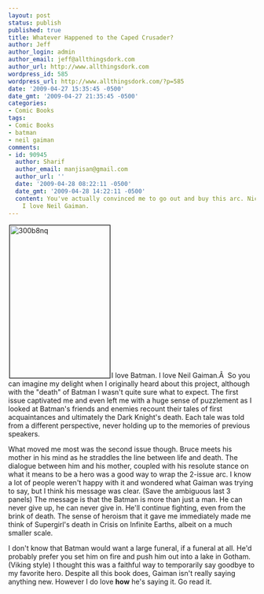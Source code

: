 ```yaml
---
layout: post
status: publish
published: true
title: Whatever Happened to the Caped Crusader?
author: Jeff
author_login: admin
author_email: jeff@allthingsdork.com
author_url: http://www.allthingsdork.com
wordpress_id: 585
wordpress_url: http://www.allthingsdork.com/?p=585
date: '2009-04-27 15:35:45 -0500'
date_gmt: '2009-04-27 21:35:45 -0500'
categories:
- Comic Books
tags:
- Comic Books
- batman
- neil gaiman
comments:
- id: 90945
  author: Sharif
  author_email: manjisan@gmail.com
  author_url: ''
  date: '2009-04-28 08:22:11 -0500'
  date_gmt: '2009-04-28 14:22:11 -0500'
  content: You've actually convinced me to go out and buy this arc. Nice review and
    I love Neil Gaiman.
---
```

<p><img class="size-full wp-image-586 alignright" style="border: 1px solid black; margin: 2px;" title="300b8nq" src="http://www.allthingsdork.com/wp-content/uploads/2009/04/300b8nq.jpg" alt="300b8nq" width="204" height="310" />I love Batman. I love Neil Gaiman.&Acirc;&nbsp; So you can imagine my delight when I originally heard about this project, although with the "death" of Batman I wasn't quite sure what to expect. The first issue captivated me and even left me with a huge sense of puzzlement as I looked at Batman's friends and enemies recount their tales of first acquaintances and ultimately the Dark Knight's death. Each tale was told from a different perspective, never holding up to the memories of previous speakers.</p>
<p>What moved me most was the second issue though. Bruce meets his mother in his mind as he straddles the line between life and death. The dialogue between him and his mother, coupled with his resolute stance on what it means to be a hero was a good way to wrap the 2-issue arc. I know a lot of people weren't happy with it and wondered what Gaiman was trying to say, but I think his message was clear. (Save the ambiguous last 3 panels) The message is that the Batman is more than just a man. He can never give up, he can never give in. He'll continue fighting, even from the brink of death. The sense of heroism that it gave me immediately made me think of Supergirl's death in Crisis on Infinite Earths, albeit on a much smaller scale.</p>
<p>I don't know that Batman would want a large funeral, if a funeral at all. He'd probably prefer you set him on fire and push him out into a lake in Gotham. (Viking style) I thought this was a faithful way to temporarily say goodbye to my favorite hero. Despite all this book does, Gaiman isn't really saying anything new. However I do love <strong>how</strong> he's saying it. Go read it.</p>

